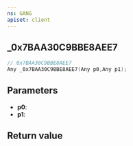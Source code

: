 ```yaml
---
ns: GANG
apiset: client
---
```

## _0x7BAA30C9BBE8AEE7

```c
// 0x7BAA30C9BBE8AEE7
Any _0x7BAA30C9BBE8AEE7(Any p0,Any p1);
```


## Parameters
* **p0**:
* **p1**:

## Return value

